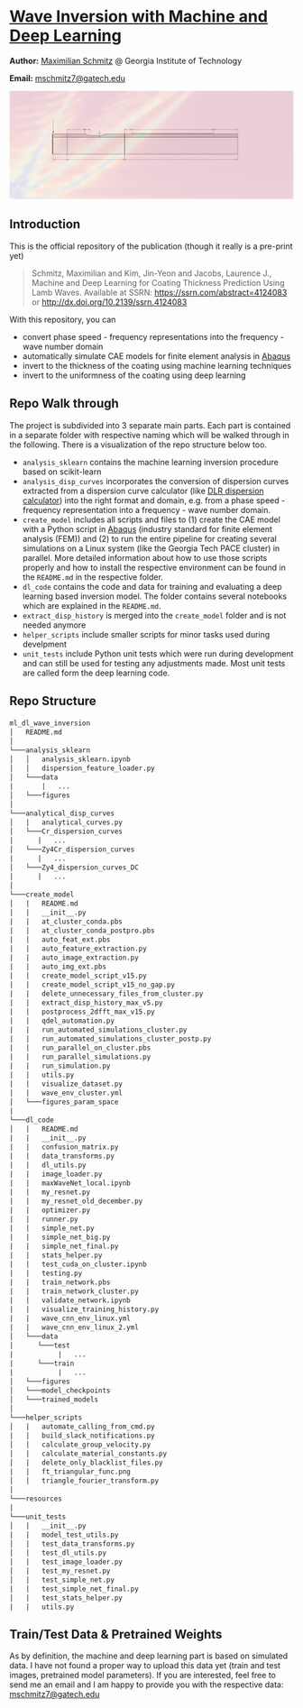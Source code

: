 # [Wave Inversion with Machine and Deep Learning](https://ssrn.com/abstract=4124083)

**Author:** [Maximilian Schmitz](https://sjmxschm.github.io/) @ Georgia Institute of Technology

**Email:** [mschmitz7@gatech.edu](mailto:mschmitz7@gatech.edu)

![alt text](resources/DL_inversion_image.png "Title")

## Introduction

This is the official repository of the publication (though it really is a pre-print yet)
> Schmitz, Maximilian and Kim, Jin-Yeon and Jacobs, Laurence J., Machine and Deep Learning for Coating Thickness 
> Prediction Using Lamb Waves. Available at SSRN: https://ssrn.com/abstract=4124083 or 
> http://dx.doi.org/10.2139/ssrn.4124083

With this repository, you can
- convert phase speed - frequency representations into the frequency - wave number domain
- automatically simulate CAE models for finite element analysis in [Abaqus](https://www.3ds.com/products-services/simulia/products/abaqus/) 
- invert to the thickness of the coating using machine learning techniques
- invert to the uniformness of the coating using deep learning


## Repo Walk through

The project is subdivided into 3 separate main parts. Each part is contained in a
separate folder with respective naming which will be walked through in the following. There is a visualization
of the repo structure below too.

- `analysis_sklearn` contains the machine learning inversion procedure based on scikit-learn
- `analysis_disp_curves` incorporates the conversion of dispersion curves extracted from a 
dispersion curve calculator (like [DLR dispersion calculator](https://www.dlr.de/zlp/en/desktopdefault.aspx/tabid-14332/24874_read-61142/))
into the right format and domain, e.g. from a phase speed - frequency representation into a
frequency - wave number domain. 
- `create_model` includes all scripts and files to (1) create the CAE model with a Python script in [Abaqus](https://www.3ds.com/products-services/simulia/products/abaqus/)
(industry standard for finite element analysis (FEM)) and (2) to run the entire pipeline for creating several
simulations on a Linux system (like the Georgia Tech PACE cluster) in parallel. More detailed
information about how to use those scripts properly and how to install the respective
environment can be found in the `README.md` in the respective folder.
- `dl_code` contains the code and data for training and evaluating a deep learning based
inversion model. The folder contains several notebooks which are explained in the `README.md`.
- `extract_disp_history` is merged into the `create_model` folder and is not needed anymore
- `helper_scripts` include smaller scripts for minor tasks used during develpment
- `unit_tests` include Python unit tests which were run during development and can still be
used for testing any adjustments made. Most unit tests are called form the deep learning code.

## Repo Structure

```
ml_dl_wave_inversion
│   README.md  
│
└───analysis_sklearn
│   │   analysis_sklearn.ipynb
│   │   dispersion_feature_loader.py
│   └───data
|       |   ...
│   └───figures
│
└───analytical_disp_curves
│   |   analytical_curves.py
│   └───Cr_dispersion_curves
|      |   ...
│   └───Zy4Cr_dispersion_curves
|      |   ...
│   └───Zy4_dispersion_curves_DC
|      |   ...
│
└───create_model
│   |   README.md
|   |   __init__.py
|   |   at_cluster_conda.pbs
|   |   at_cluster_conda_postpro.pbs
|   |   auto_feat_ext.pbs
|   |   auto_feature_extraction.py
|   |   auto_image_extraction.py
|   |   auto_img_ext.pbs
|   |   create_model_script_v15.py
|   |   create_model_script_v15_no_gap.py
|   |   delete_unnecessary_files_from_cluster.py
|   |   extract_disp_history_max_v5.py
|   |   postprocess_2dfft_max_v15.py
|   |   qdel_automation.py
|   |   run_automated_simulations_cluster.py
|   |   run_automated_simulations_cluster_postp.py
|   |   run_parallel_on_cluster.pbs
|   |   run_parallel_simulations.py
|   |   run_simulation.py
|   |   utils.py
|   |   visualize_dataset.py
|   |   wave_env_cluster.yml
│   └───figures_param_space
|
└───dl_code
│   |   README.md
|   |   __init__.py
|   |   confusion_matrix.py
|   |   data_transforms.py
|   |   dl_utils.py
|   |   image_loader.py
|   |   maxWaveNet_local.ipynb
|   |   my_resnet.py
|   |   my_resnet_old_december.py
|   |   optimizer.py
|   |   runner.py
|   |   simple_net.py
|   |   simple_net_big.py
|   |   simple_net_final.py
|   |   stats_helper.py
|   |   test_cuda_on_cluster.ipynb
|   |   testing.py
|   |   train_network.pbs
|   |   train_network_cluster.py
|   |   validate_network.ipynb
|   |   visualize_training_history.py
|   |   wave_cnn_env_linux.yml
|   |   wave_cnn_env_linux_2.yml
│   └───data
|      └───test
|           |   ...
|      └───train
|           |   ...
│   └───figures
│   └───model_checkpoints
│   └───trained_models
│
└───helper_scripts
│   |   automate_calling_from_cmd.py
|   |   build_slack_notifications.py
│   |   calculate_group_velocity.py
|   |   calculate_material_constants.py
│   |   delete_only_blacklist_files.py
|   |   ft_triangular_func.png
│   |   triangle_fourier_transform.py
|   
└───resources
| 
└───unit_tests
│   |   __init__.py
|   |   model_test_utils.py
│   |   test_data_transforms.py
│   |   test_dl_utils.py
|   |   test_image_loader.py
│   |   test_my_resnet.py
│   |   test_simple_net.py
|   |   test_simple_net_final.py
│   |   test_stats_helper.py
|   |   utils.py
```

## Train/Test Data & Pretrained Weights

As by definition, the machine and deep learning part is based on simulated data. I have not found a
proper way to upload this data yet (train and test images, pretrained model parameters). 
If you are interested, feel free to send me an email and I am happy to provide you with the respective
data: [mschmitz7@gatech.edu](mailto:mschmitz7@gatech.edu)
